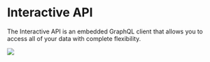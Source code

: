 # Interactive API


The Interactive API is an embedded GraphQL client that allows you to access all of your data with complete flexibility.

![](/cloud/ui/interactive-api.png)